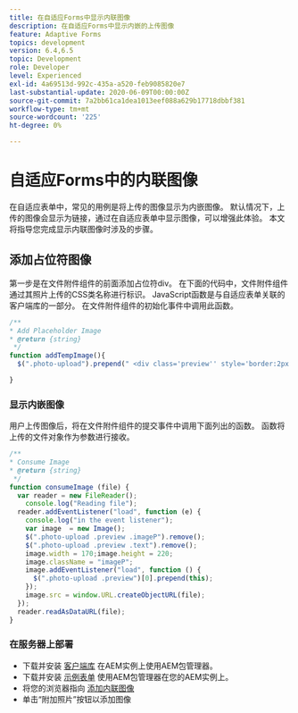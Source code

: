 ```yaml
---
title: 在自适应Forms中显示内联图像
description: 在自适应Forms中显示内嵌的上传图像
feature: Adaptive Forms
topics: development
version: 6.4,6.5
topic: Development
role: Developer
level: Experienced
exl-id: 4a69513d-992c-435a-a520-feb9085820e7
last-substantial-update: 2020-06-09T00:00:00Z
source-git-commit: 7a2bb61ca1dea1013eef088a629b17718dbbf381
workflow-type: tm+mt
source-wordcount: '225'
ht-degree: 0%

---
```


# 自适应Forms中的内联图像

在自适应表单中，常见的用例是将上传的图像显示为内嵌图像。 默认情况下，上传的图像会显示为链接，通过在自适应表单中显示图像，可以增强此体验。 本文将指导您完成显示内联图像时涉及的步骤。

## 添加占位符图像

第一步是在文件附件组件的前面添加占位符div。 在下面的代码中，文件附件组件通过其照片上传的CSS类名称进行标识。 JavaScript函数是与自适应表单关联的客户端库的一部分。 在文件附件组件的初始化事件中调用此函数。

```javascript
/**
* Add Placeholder Image
* @return {string} 
 */
function addTempImage(){
  $(".photo-upload").prepend(" <div class='preview'' style='border:2px solid;height:225px;width:175px;text-align:center'><br><br><div class='text'>3.5mm * 4.5mm<br>2Mb max<br>Min 600dpi</div></div><br>");

}
```

### 显示内嵌图像

用户上传图像后，将在文件附件组件的提交事件中调用下面列出的函数。 函数将上传的文件对象作为参数进行接收。

```javascript
/**
* Consume Image
* @return {string} 
 */
function consumeImage (file) {
  var reader = new FileReader();
    console.log("Reading file");
  reader.addEventListener("load", function (e) {
    console.log("in the event listener");
    var image  = new Image();
    $(".photo-upload .preview .imageP").remove();
    $(".photo-upload .preview .text").remove();
    image.width = 170;image.height = 220;
    image.className = "imageP";
    image.addEventListener("load", function () {
      $(".photo-upload .preview")[0].prepend(this);
    });
    image.src = window.URL.createObjectURL(file);
  });
  reader.readAsDataURL(file); 
}
```

### 在服务器上部署

* 下载并安装 [客户端库](assets/inline-image-client-library.zip) 在AEM实例上使用AEM包管理器。
* 下载并安装 [示例表单](assets/inline-image-af.zip) 使用AEM包管理器在您的AEM实例上。
* 将您的浏览器指向 [添加内联图像](http://localhost:4502/content/dam/formsanddocuments/addinlineimage/jcr:content?wcmmode=disabled)
* 单击“附加照片”按钮以添加图像
